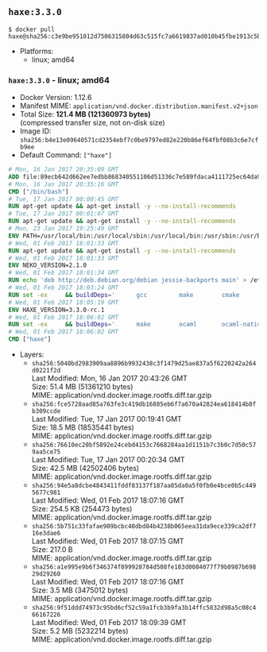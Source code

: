 ## `haxe:3.3.0`

```console
$ docker pull haxe@sha256:c3e9be951012d7506315804d63c515fc7a6619837ad010b45fbe1913c5b151bd
```

-	Platforms:
	-	linux; amd64

### `haxe:3.3.0` - linux; amd64

-	Docker Version: 1.12.6
-	Manifest MIME: `application/vnd.docker.distribution.manifest.v2+json`
-	Total Size: **121.4 MB (121360973 bytes)**  
	(compressed transfer size, not on-disk size)
-	Image ID: `sha256:b4e13e09640571cd2354ebf7c0be9797ed82e220b86ef64fbf08b3c6e7cfb9ee`
-	Default Command: `["haxe"]`

```dockerfile
# Mon, 16 Jan 2017 20:35:09 GMT
ADD file:89ecb642d662ee7edbb868340551106d51336c7e589fdaca4111725ec64da957 in / 
# Mon, 16 Jan 2017 20:35:16 GMT
CMD ["/bin/bash"]
# Tue, 17 Jan 2017 00:00:45 GMT
RUN apt-get update && apt-get install -y --no-install-recommends 		ca-certificates 		curl 		wget 	&& rm -rf /var/lib/apt/lists/*
# Tue, 17 Jan 2017 00:01:07 GMT
RUN apt-get update && apt-get install -y --no-install-recommends 		bzr 		git 		mercurial 		openssh-client 		subversion 				procps 	&& rm -rf /var/lib/apt/lists/*
# Mon, 23 Jan 2017 19:25:49 GMT
ENV PATH=/usr/local/bin:/usr/local/sbin:/usr/local/bin:/usr/sbin:/usr/bin:/sbin:/bin
# Wed, 01 Feb 2017 18:01:33 GMT
RUN apt-get update && apt-get install -y --no-install-recommends 		libgc1c2 		zlib1g 		libpcre3 	&& rm -rf /var/lib/apt/lists/*
# Wed, 01 Feb 2017 18:01:33 GMT
ENV NEKO_VERSION=2.1.0
# Wed, 01 Feb 2017 18:01:34 GMT
RUN echo 'deb http://deb.debian.org/debian jessie-backports main' > /etc/apt/sources.list.d/jessie-backports.list
# Wed, 01 Feb 2017 18:03:24 GMT
RUN set -ex 	&& buildDeps=' 		gcc 		make 		cmake 		libgc-dev 		libssl-dev 		libpcre3-dev 		zlib1g-dev 		apache2-dev 		libmariadb-client-lgpl-dev-compat 		libsqlite3-dev 		libmbedtls-dev 		libgtk2.0-dev 	' 	&& apt-get update && apt-get install -y $buildDeps --no-install-recommends && rm -rf /var/lib/apt/lists/* 		&& wget -O neko.tar.gz "http://nekovm.org/media/neko-2.1.0-src.tar.gz" 	&& echo "0c93d5fe96240510e2d1975ae0caa9dd8eadf70d916a868684f66a099a4acf96 *neko.tar.gz" | sha256sum -c - 	&& mkdir -p /usr/src/neko 	&& tar -xC /usr/src/neko --strip-components=1 -f neko.tar.gz 	&& rm neko.tar.gz 	&& cd /usr/src/neko 	&& cmake -DRELOCATABLE=OFF . 	&& make 	&& make install 		&& apt-get purge -y --auto-remove $buildDeps 	&& rm -rf /usr/src/neko ~/.cache
# Wed, 01 Feb 2017 18:05:19 GMT
ENV HAXE_VERSION=3.3.0-rc.1
# Wed, 01 Feb 2017 18:06:02 GMT
RUN set -ex 	&& buildDeps=' 		make 		ocaml 		ocaml-native-compilers 		camlp4 		libxml-light-ocaml-dev 		ocaml-findlib 		zlib1g-dev 		libpcre3-dev 	' 	&& apt-get update && apt-get install -y $buildDeps --no-install-recommends && rm -rf /var/lib/apt/lists/* 		&& git clone --recursive --depth 1 --branch 3.3.0-rc1 "https://github.com/HaxeFoundation/haxe.git" /usr/src/haxe 	&& cd /usr/src/haxe 	&& make OCAMLOPT=ocamlopt.opt 	&& make install INSTALL_DIR=/usr/local 	&& cd / && haxelib setup /usr/local/lib/haxe/lib 		&& apt-get purge -y --auto-remove $buildDeps 	&& rm -rf /usr/src/haxe ~/.cache
# Wed, 01 Feb 2017 18:06:02 GMT
CMD ["haxe"]
```

-	Layers:
	-	`sha256:5040bd2983909aa8896b9932438c3f1479d25ae837a5f6220242a264d0221f2d`  
		Last Modified: Mon, 16 Jan 2017 20:43:26 GMT  
		Size: 51.4 MB (51361210 bytes)  
		MIME: application/vnd.docker.image.rootfs.diff.tar.gzip
	-	`sha256:fce5728aad85a763fe3c419db16885eb6f7a670a42824ea618414b8fb309ccde`  
		Last Modified: Tue, 17 Jan 2017 00:19:41 GMT  
		Size: 18.5 MB (18535441 bytes)  
		MIME: application/vnd.docker.image.rootfs.diff.tar.gzip
	-	`sha256:76610ec20bf5892e24cebd4153c7668284aa1d1151b7c3b0c7d50c579aa5ce75`  
		Last Modified: Tue, 17 Jan 2017 00:20:34 GMT  
		Size: 42.5 MB (42502406 bytes)  
		MIME: application/vnd.docker.image.rootfs.diff.tar.gzip
	-	`sha256:94e5a8dcbe4843411fddf83137f187aa85da0a5f0fb0e4bce0b5c4495677c981`  
		Last Modified: Wed, 01 Feb 2017 18:07:16 GMT  
		Size: 254.5 KB (254473 bytes)  
		MIME: application/vnd.docker.image.rootfs.diff.tar.gzip
	-	`sha256:5b751c33fafae909bcbc40dbd84b4238b065eea31da9ece339ca2df716e3dae6`  
		Last Modified: Wed, 01 Feb 2017 18:07:15 GMT  
		Size: 217.0 B  
		MIME: application/vnd.docker.image.rootfs.diff.tar.gzip
	-	`sha256:a1e995e9b6f346374f899928784d508fe183d0084077f79b0987b69829d29260`  
		Last Modified: Wed, 01 Feb 2017 18:07:16 GMT  
		Size: 3.5 MB (3475012 bytes)  
		MIME: application/vnd.docker.image.rootfs.diff.tar.gzip
	-	`sha256:9f51ddd74973c95bd6cf52c59a1fcb3b9fa3b14ffc5832d98a5c08c466167226`  
		Last Modified: Wed, 01 Feb 2017 18:09:39 GMT  
		Size: 5.2 MB (5232214 bytes)  
		MIME: application/vnd.docker.image.rootfs.diff.tar.gzip
